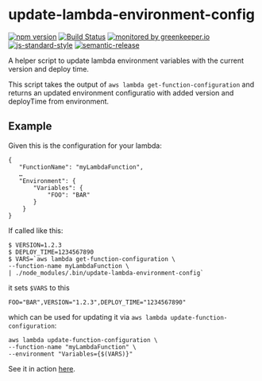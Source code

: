 # update-lambda-environment-config

[![npm version](https://img.shields.io/npm/v/@resourcefulhumans/update-lambda-environment-config.svg)](https://www.npmjs.com/package/@resourcefulhumans/update-lambda-environment-config)
[![Build Status](https://travis-ci.org/ResourcefulHumans/update-lambda-environment-config.svg?branch=master)](https://travis-ci.org/ResourcefulHumans/update-lambda-environment-config)
[![monitored by greenkeeper.io](https://img.shields.io/badge/greenkeeper.io-monitored-brightgreen.svg)](http://greenkeeper.io/) 
[![js-standard-style](https://img.shields.io/badge/code%20style-standard-brightgreen.svg)](http://standardjs.com/)
[![semantic-release](https://img.shields.io/badge/semver-semantic%20release-e10079.svg)](https://github.com/semantic-release/semantic-release)

A helper script to update lambda environment variables with the current version and deploy time.

This script takes the output of `aws lambda get-function-configuration` and returns an updated environment configuratio with added version and deployTime from environment.

## Example

Given this is the configuration for your lambda:
    
    { 
       "FunctionName": "myLambdaFunction", 
       … 
       "Environment": { 
           "Variables": { 
               "FOO": "BAR" 
           } 
        } 
    } 
    
If called like this:

    $ VERSION=1.2.3
    $ DEPLOY_TIME=1234567890
    $ VARS=`aws lambda get-function-configuration \
    --function-name myLambdaFunction \
    | ./node_modules/.bin/update-lambda-environment-config`
    
it sets `$VARS` to this
    
    FOO="BAR",VERSION="1.2.3",DEPLOY_TIME="1234567890"

which can be used for updating it via `aws lambda update-function-configuration`:

    aws lambda update-function-configuration \
    --function-name "myLambdaFunction" \
    --environment "Variables={$(VARS)}"

See it in action [here](https://github.com/ResourcefulHumans/starhs-api-proxy-aws-lambda/blob/master/Makefile).
